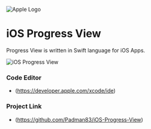 ![Apple Logo](https://user-images.githubusercontent.com/45048950/73131198-bca1e580-4041-11ea-8f8d-ebfd844f0e64.png)

# iOS Progress View

Progress View is written in Swift language for iOS Apps.

![iOS Progress View](https://user-images.githubusercontent.com/45048950/74955442-a0764600-543f-11ea-962c-14503683cf0b.gif)

### Code Editor

* (https://developer.apple.com/xcode/ide)

### Project Link

* (https://github.com/Padman83/iOS-Progress-View)
